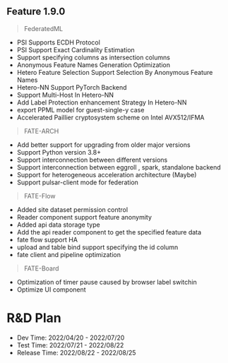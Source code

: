 ## Feature 1.9.0
> FederatedML 
* PSI Supports ECDH Protocol
* PSI Support Exact Cardinality Estimation
* Support specifying columns as intersection columns
* Anonymous Feature Names Generation Optimization
* Hetero Feature Selection Support Selection By Anonymous Feature Names
* Hetero-NN Support PyTorch Backend
* Support Multi-Host In Hetero-NN
* Add Label Protection enhancement Strategy In Hetero-NN
* export PPML model for guest-single-y case
* Accelerated Paillier cryptosystem scheme on Intel AVX512/IFMA

> FATE-ARCH
* Add better support for upgrading from older major versions
* Support Python version 3.8+
* Support interconnection between different versions
* Support interconnection between eggroll , spark, standalone backend
* Support for heterogeneous acceleration architecture (Maybe)
* Support pulsar-client mode for federation

> FATE-Flow
* Added site dataset permission control
* Reader component support feature anonymity
* Added api data storage type
* Add the api reader component to get the specified feature data 
* fate flow support HA
* upload and table bind support specifying the id column
* fate client and pipeline optimization

> FATE-Board
* Optimization of timer pause caused by browser label switchin
* Optimize UI component


# R&D Plan
* Dev Time: 2022/04/20 - 2022/07/20
* Test Time: 2022/07/21 - 2022/08/22
* Release Time: 2022/08/22 - 2022/08/25



